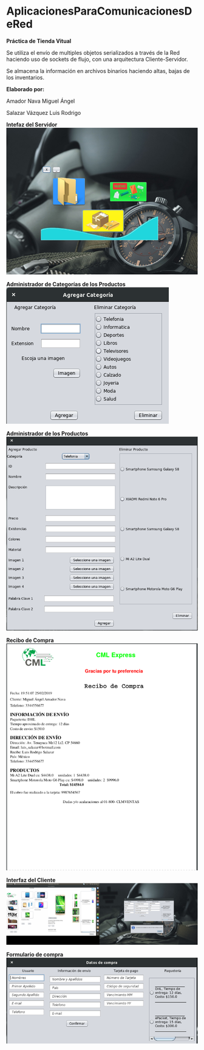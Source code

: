 # AplicacionesParaComunicacionesDeRed
**Práctica de Tienda Vitual**

Se utiliza el envío de multiples objetos serializados
a través de la Red haciendo uso de sockets de flujo, 
con una arquitectura Cliente-Servidor.

Se almacena la información en archivos binarios haciendo
altas, bajas de los inventarios.

**Elaborado por:**

Amador Nava Miguel Ángel

Salazar Vázquez Luis Rodrigo

**Intefaz del Servidor**
![Servidor](VistaServidor.png)


**Administrador de Categorías de los Productos**
![Categoria](AgregarCategoria.png)


**Administrador de los Productos**
![Productos](AgregarProducto.png)


**Recibo de Compra**
![Recibo](Recibo_Compra.png)


**Interfaz del Cliente**
![Compra](Compra.png)


**Formulario de compra**
![Compra](FormularioCompra.png)
